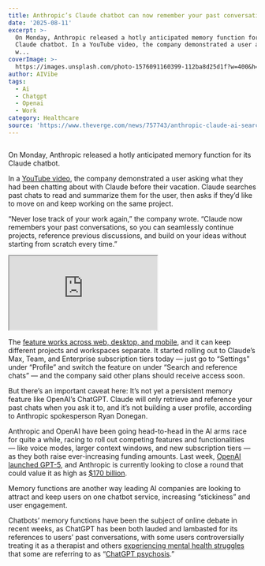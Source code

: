 ```yaml
---
title: Anthropic’s Claude chatbot can now remember your past conversations
date: '2025-08-11'
excerpt: >-
  On Monday, Anthropic released a hotly anticipated memory function for its
  Claude chatbot. In a YouTube video, the company demonstrated a user asking
  w...
coverImage: >-
  https://images.unsplash.com/photo-1576091160399-112ba8d25d1f?w=400&h=200&fit=crop&auto=format
author: AIVibe
tags:
  - Ai
  - Chatgpt
  - Openai
  - Work
category: Healthcare
source: 'https://www.theverge.com/news/757743/anthropic-claude-ai-search-past-chats'
---
```


											

						
<figure>

<img alt="" data-caption="" data-portal-copyright="" data-has-syndication-rights="1" src="https://platform.theverge.com/wp-content/uploads/sites/2/2025/08/Conversation_Search.mp4_snapshot_00.09.480.jpg?quality=90&#038;strip=all&#038;crop=0,0,100,100" />
	<figcaption>
		</figcaption>
</figure>
<p class="has-text-align-none">On Monday, Anthropic released a hotly anticipated memory function for its Claude chatbot.</p>

<p class="has-text-align-none">In a <a href="https://www.youtube.com/watch?v=UdoY2l5TZaA">YouTube video</a>, the company demonstrated a user asking what they had been chatting about with Claude before their vacation. Claude searches past chats to read and summarize them for the user, then asks if they’d like to move on and keep working on the same project.</p>

<p class="has-text-align-none">“Never lose track of your work again,” the company wrote. “Claude now remembers your past conversations, so you can seamlessly continue projects, reference previous discussions, and build on your ideas without starting from scratch every time.” </p>
<div class="youtube-embed"><iframe title="Pick up where you left off with Claude" src="https://www.youtube.com/embed/UdoY2l5TZaA?rel=0" allowfullscreen allow="accelerometer *; clipboard-write *; encrypted-media *; gyroscope *; picture-in-picture *; web-share *;"></iframe></div>
<p class="has-text-align-none">The <a href="https://support.anthropic.com/en/articles/10185728-understanding-claude-s-personalization-features">feature works across web, desktop, and mobile</a>, and it can keep different projects and workspaces separate. It started rolling out to Claude&#8217;s Max, Team, and Enterprise subscription tiers today — just go to &#8220;Settings&#8221; under &#8220;Profile&#8221; and switch the feature on under &#8220;Search and reference chats&#8221; — and the company said other plans should receive access soon.</p>

<p class="has-text-align-none">But there’s an important caveat here: It&#8217;s not yet a persistent memory feature like OpenAI’s ChatGPT. Claude will only retrieve and reference your past chats when you ask it to, and it&#8217;s not building a user profile, according to Anthropic spokesperson Ryan Donegan.</p>

<p class="has-text-align-none">Anthropic and OpenAI have been going head-to-head in the AI arms race for quite a while, racing to roll out competing features and functionalities — like voice modes, larger context windows, and new subscription tiers — as they both raise ever-increasing funding amounts. Last week, <a href="https://www.theverge.com/openai/748017/gpt-5-chatgpt-openai-release">OpenAI launched GPT-5</a>, and Anthropic is currently looking to close a round that could value it as high as <a href="https://www.bloomberg.com/news/articles/2025-07-29/anthropic-nears-deal-to-raise-funding-at-170-billion-valuation">$170 billion</a>.</p>

<p class="has-text-align-none">Memory functions are another way leading AI companies are looking to attract and keep users on one chatbot service, increasing “stickiness” and user engagement.</p>

<p class="has-text-align-none">Chatbots’ memory functions have been the subject of online debate in recent weeks, as ChatGPT has been both lauded and lambasted for its references to users’ past conversations, with some users controversially treating it as a therapist and others <a href="https://www.nytimes.com/2025/08/08/technology/ai-chatbots-delusions-chatgpt.html">experiencing mental health struggles</a> that some are referring to as “<a href="https://futurism.com/commitment-jail-chatgpt-psychosis">ChatGPT psychosis</a>.”</p>
						
									

